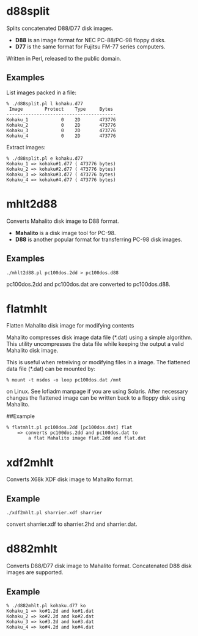 # d88split

Splits concatenated D88/D77 disk images.
* **D88** is an image format for NEC PC-88/PC-98 floppy disks.
* **D77** is the same format for Fujitsu FM-77 series computers.

Written in Perl, released to the public domain.

## Examples

List images packed in a file:
```
% ./d88split.pl l kohaku.d77
 Image        Protect    Type     Bytes 
----------------------------------------
Kohaku_1            0    2D       473776
Kohaku_2            0    2D       473776
Kohaku_3            0    2D       473776
Kohaku_4            0    2D       473776
```

Extract images:
```
% ./d88split.pl e kohaku.d77
Kohaku_1 => kohaku#1.d77 ( 473776 bytes)
Kohaku_2 => kohaku#2.d77 ( 473776 bytes)
Kohaku_3 => kohaku#3.d77 ( 473776 bytes)
Kohaku_4 => kohaku#4.d77 ( 473776 bytes)
```

# mhlt2d88

Converts Mahalito disk image to D88 format.
* **Mahalito** is a disk image tool for PC-98.
* **D88** is another popular format for transferring PC-98 disk images.

## Examples

```
./mhlt2d88.pl pc100dos.2dd > pc100dos.d88
```
pc100dos.2dd and pc100dos.dat are converted to pc100dos.d88.

# flatmhlt

Flatten Mahalito disk image for modifying contents

Mahalito compresses disk image data file (*.dat) using
a simple algorithm. This utility uncompresses the data file
while keeping the output a valid Mahalito disk image.

This is useful when retreiving or modifying files in a image.
The flattened data file (*.dat) can be mounted by:
```
% mount -t msdos -o loop pc100dos.dat /mnt
```
on Linux. See lofiadm manpage if you are using Solaris.
After necessary changes the flattened image can be written
back to a floppy disk using Mahalito.

##Example

```
% flatmhlt.pl pc100dos.2dd [pc100dos.dat] flat
    => converts pc100dos.2dd and pc100dos.dat to
        a flat Mahalito image flat.2dd and flat.dat
```

# xdf2mhlt

Converts X68k XDF disk image to Mahalito format.

## Example

```
./xdf2mhlt.pl sharrier.xdf sharrier
```
convert sharrier.xdf to sharrier.2hd and sharrier.dat.


# d882mhlt

Converts D88/D77 disk image to Mahalito format.
Concatenated D88 disk images are supported.

## Example

```
% ./d882mhlt.pl kohaku.d77 ko
Kohaku_1 => ko#1.2d and ko#1.dat
Kohaku_2 => ko#2.2d and ko#2.dat
Kohaku_3 => ko#3.2d and ko#3.dat
Kohaku_4 => ko#4.2d and ko#4.dat
```

